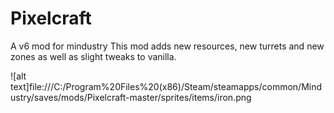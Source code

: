 # Pixelcraft
A v6 mod for mindustry
This mod adds new resources, new turrets and new zones as well as slight tweaks to vanilla.

![alt text]file:///C:/Program%20Files%20(x86)/Steam/steamapps/common/Mindustry/saves/mods/Pixelcraft-master/sprites/items/iron.png
